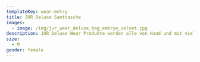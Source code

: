 ```yaml
---
templateKey: wear-entry
title: JUR Deluxe Samttasche
images:
  - image: /img/jur_wear_deluxe_bag_embryo_velvet.jpg
description: JUR Deluxe Wear Produkte werden alle von Hand und mit viel Liebe genäht.
size:
  - M
gender: female
---
```


